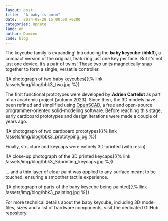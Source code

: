 ```yaml
---
layout: post
title:  "A baby is born"
date:   2024-09-28 15:00:00 +0200
categories: update
lang: en
author: Damien
code: blog
---
```

The keycube family is expanding! Introducing the **baby keycube** (**bbk3**), a compact version of the original, featuring just one key per face. But it's not just one device, it’s a pair of twins! These two units magnetically snap together to form a single, versatile controller.

![A photograph of two baby keycubes]({% link /assets/img/blog/bbk3_two.jpg %})

The first functional prototypes were developed by **Adrien Cartelot** as part of an academic project (autumn 2023). Since then, the 3D models have been refined and simplified using [OpenSCAD](https://openscad.org), a free and open-source programmer-oriented solid-modeling software. Before reaching this stage, early cardboard prototypes and design iterations were made a couple of years ago. 

![A photograph of two cardboard prototypes]({% link /assets/img/blog/bbk3_prototyping.jpg %})

Finally, structure and keycaps were entirely 3D-printed (with resin).

![A close-up photograph of the 3D printed keycaps]({% link /assets/img/blog/bbk3_3dprinting_keycaps.jpg %})

... and a thin layer of clear paint was applied to any surface meant to be touched, ensuring a smoother tactile experience.

![A photograph of parts of the baby keycube being painted]({% link /assets/img/blog/bbk3_painting.jpg %})

For more technical details about the baby keycube, including 3D model files, sizes and a list of hardware components, visit the dedicated GitHub [repository](https://github.com/keycube/bbk3).